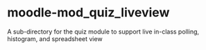 # moodle-mod_quiz_liveview
A sub-directory for the quiz module to support live in-class polling, histogram, and spreadsheet view
